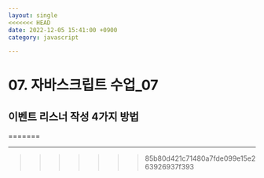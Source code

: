```yaml
---
layout: single
<<<<<<< HEAD
date: 2022-12-05 15:41:00 +0900
category: javascript

---
```


# 07. 자바스크립트 수업_07

## 이벤트 리스너 작성 4가지 방법
=======

---
>>>>>>> 85b80d421c71480a7fde099e15e263926937f393
